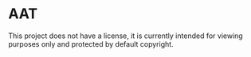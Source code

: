 # AAT

This project does not have a license, it is currently intended for viewing purposes only and protected by default copyright.
